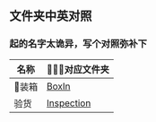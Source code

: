 
## 文件夹中英对照
### 起的名字太诡异，写个对照弥补下
名称                |    对应文件夹                 
------------------- |----------------------------
装箱                 |  [BoxIn](./BoxIn/api.md)
验货                 |  [Inspection](./Inspection/api.md)
